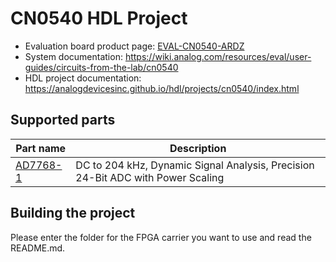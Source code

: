 # CN0540 HDL Project

- Evaluation board product page: [EVAL-CN0540-ARDZ](https://www.analog.com/cn0540)
- System documentation: https://wiki.analog.com/resources/eval/user-guides/circuits-from-the-lab/cn0540
- HDL project documentation: https://analogdevicesinc.github.io/hdl/projects/cn0540/index.html

## Supported parts

| Part name                                     | Description                                                                     |
|-----------------------------------------------|---------------------------------------------------------------------------------|
| [AD7768-1](https://www.analog.com/ad7768-1)   | DC to 204 kHz, Dynamic Signal Analysis, Precision 24-Bit ADC with Power Scaling |

## Building the project

Please enter the folder for the FPGA carrier you want to use and read the README.md.